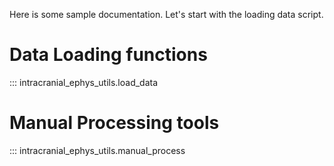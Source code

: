 Here is some sample documentation. Let's start with the loading data script.


# Data Loading functions

::: intracranial_ephys_utils.load_data

# Manual Processing tools
::: intracranial_ephys_utils.manual_process